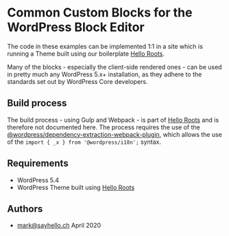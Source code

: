 # Common Custom Blocks for the WordPress Block Editor

The code in these examples can be implemented 1:1 in a site which 
is running a Theme built using our boilerplate [Hello Roots](https://github.com/SayHelloGmbH/hello-roots/). 

Many of the blocks - especially the client-side rendered ones - can be 
used in pretty much any WordPress 5.x+ installation, as they adhere 
to the standards set out by WordPress Core developers.

## Build process

The build process - using Gulp and Webpack - is part of [Hello Roots](https://github.com/SayHelloGmbH/hello-roots/) 
and is therefore not documented here. The process requires the 
use of the [@wordpress/dependency-extraction-webpack-plugin](https://github.com/WordPress/gutenberg/tree/master/packages/dependency-extraction-webpack-plugin), 
which allows the use of the `import { _x } from '@wordpress/i18n';` syntax.

## Requirements

- WordPress 5.4
- WordPress Theme built using [Hello Roots](https://github.com/SayHelloGmbH/hello-roots/)

## Authors

- mark@sayhello.ch April 2020

